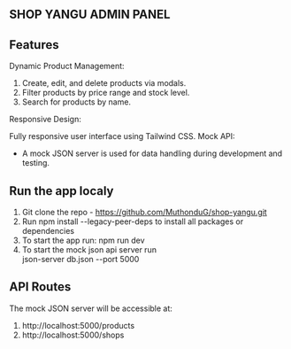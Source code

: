 ## SHOP YANGU ADMIN PANEL ##

## Features ##
Dynamic Product Management:
1. Create, edit, and delete products via modals.
2. Filter products by price range and stock level.
3. Search for products by name.

Responsive Design:

Fully responsive user interface using Tailwind CSS.
Mock API:
- A mock JSON server is used for data handling during development and testing.

## Run the app localy ##
1. Git clone the repo - https://github.com/MuthonduG/shop-yangu.git
2. Run npm install --legacy-peer-deps to install all packages or dependencies
3. To start the app run: 
    npm run dev
4. To start the mock json api server run  
    json-server db.json --port 5000

## API Routes ##
The mock JSON server will be accessible at:
1. http://localhost:5000/products
2. http://localhost:5000/shops


